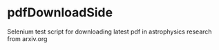 # pdfDownloadSide
Selenium test script for downloading latest pdf in astrophysics research from arxiv.org
